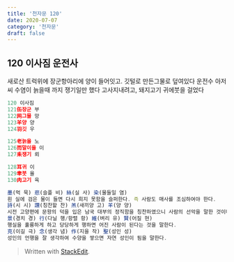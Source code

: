 ```yaml
---
title: '천자문 120'
date: 2020-07-07
category: '천자문'
draft: false
---
```


## 120 이사짐 운전사
새로산 트럭위에 장군항아리에 양이 들어잇고. 깃털로 만든그물로 덮여있다
운전수 아저씨 수염이 늙을때 까지 쟁기일만 했다
고사지내려고, 돼지고기 귀에붓을 걸었다 
 ```js
120 이사짐
121缶장군 부
122网그물 망
123羊양 양
124羽깃 우

125老늙을 노
126而말이을 이
127耒쟁기 뢰

128耳귀 이
129聿붓 율
130肉고기 육
```
```js
墨(먹 묵) 悲(슬플 비) 絲(실 사) 染(물들일 염)
흰 실에 검은 물이 들면 다시 희지 못함을 슬퍼한다. 즉 사람도 매사를 조심하여야 한다.
詩(시 시) 讚(칭찬할 찬) 羔(새끼양 고) 羊(양 양)
시전 고양편에 문왕의 덕을 입은 남국 대부의 정직함을 칭찬하였으니 사람의 선악을 말한 것이다.
景(경치 경) 行(다닐 행/항렬 항) 維(벼리 유) 賢(어질 현)
행실을 훌륭하게 하고 당당하게 행하면 어진 사람이 된다는 것을 말한다.
克(이길 극) 念(생각 념) 作(지을 작) 聖(성인 성)
성인의 언행을 잘 생각하여 수양을 쌓으면 자연 성인이 됨을 말한다.

```

> Written with [StackEdit](https://stackedit.io/).
<!--stackedit_data:
eyJoaXN0b3J5IjpbLTEzODA1NTYyMDhdfQ==
-->